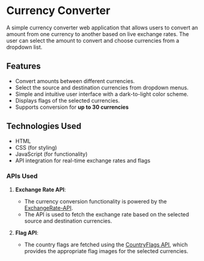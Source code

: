 # Currency Converter

A simple currency converter web application that allows users to convert an amount from one currency to another based on live exchange rates. The user can select the amount to convert and choose currencies from a dropdown list.

## Features
- Convert amounts between different currencies.
- Select the source and destination currencies from dropdown menus.
- Simple and intuitive user interface with a dark-to-light color scheme.
- Displays flags of the selected currencies.
- Supports conversion for **up to 30 currencies**

## Technologies Used
- HTML
- CSS (for styling)
- JavaScript (for functionality)
- API integration for real-time exchange rates and flags

### APIs Used
1. **Exchange Rate API**:
   - The currency conversion functionality is powered by the [ExchangeRate-API](https://www.exchangerate-api.com/). 
   - The API is used to fetch the exchange rate based on the selected source and destination currencies.

2. **Flag API**:
   - The country flags are fetched using the [CountryFlags API](https://www.countryflags.io/), which provides the appropriate flag images for the selected currencies.


